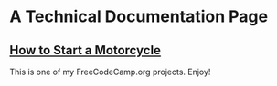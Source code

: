 # A Technical Documentation Page

## [How to Start a Motorcycle](https://iarobinson.github.io/technical-documentation-page/)

This is one of my FreeCodeCamp.org projects. Enjoy!
